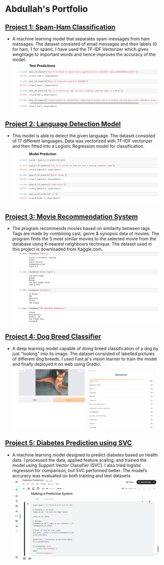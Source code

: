 # Abdullah's Portfolio

## [Project 1: Spam-Ham Classification](https://github.com/abdullahshahzadkhan/Spam-Ham_Classification) 
* A machine learning model that separates spam messages from ham messages. The dataset consisted of email messages and their labels (0 for ham, 1 for spam). I have used the TF-IDF Vectorizer which gives weightage to important words and hence improves the accuracy of the model. 
![](https://github.com/abdullahshahzadkhan/Abdullah_Portfolio/blob/main/images/Screenshot%20(63).png)


## [Project 2: Language Detection Model](https://github.com/abdullahshahzadkhan/Language_Detection_Model)
* This model is able to detect the given language. The dataset consisted of 17 different languages. Data was vectorized with TF-IDF vectorizer and then fitted into a Logistic Regression model for classification.
![](https://github.com/abdullahshahzadkhan/Abdullah_Portfolio/blob/main/images/Screenshot%20(66).png)

## [Project 3: Movie Recommendation System](https://github.com/abdullahshahzadkhan/Movie_Recommendation_System)
* The program recommends movies based on similarity between tags. Tags are made by combining cast, genre & synopsis data of movies. The program finds the 5 most similar movies to the selected movie from the database using K-nearest neighbours technique. The dataset used in this project is downloaded from Kaggle.com.
![](https://github.com/abdullahshahzadkhan/Abdullah_Portfolio/blob/main/images/Screenshot%20(62).png)

## [Project 4: Dog Breed Classifier](https://github.com/abdullahshahzadkhan/Dog_Breed_Classifier)
* A deep learning model capable of doing breed classification of a dog by just “looking” into its image. The dataset consisted of labelled pictures of different dog breeds. I used Fast.ai's vision learner to train the model and finally deployed it on web using Gradio.
![](https://github.com/abdullahshahzadkhan/Abdullah_Portfolio/blob/main/images/Screenshot%20(67).png)

## [Project 5: Diabetes Prediction using SVC](https://github.com/abdullahshahzadkhan/Diabetes_Prediction)
* A machine learning model designed to predict diabetes based on health data. I processed the data, applied feature scaling, and trained the model using Support Vector Classifier (SVC). I also tried logistic regression for comparison, but SVC performed better. The model’s accuracy was evaluated on both training and test datasets.
![Predictive System](https://github.com/abdullahshahzadkhan/Abdullah_Portfolio/blob/main/images/Predictive%20System.png)
